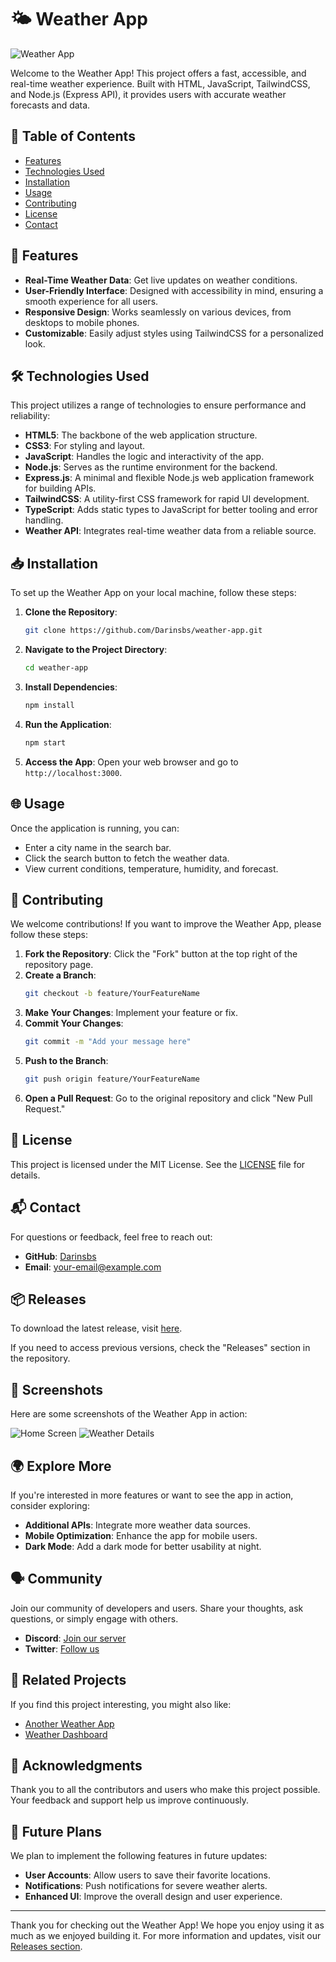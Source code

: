 # 🌤️ Weather App

![Weather App](https://img.shields.io/badge/Download%20Latest%20Release-Click%20Here-brightgreen?style=flat&logo=github&logoColor=white&link=https://github.com/Darinsbs/weather-app/releases)

Welcome to the Weather App! This project offers a fast, accessible, and real-time weather experience. Built with HTML, JavaScript, TailwindCSS, and Node.js (Express API), it provides users with accurate weather forecasts and data.

## 📖 Table of Contents

- [Features](#features)
- [Technologies Used](#technologies-used)
- [Installation](#installation)
- [Usage](#usage)
- [Contributing](#contributing)
- [License](#license)
- [Contact](#contact)

## 🚀 Features

- **Real-Time Weather Data**: Get live updates on weather conditions.
- **User-Friendly Interface**: Designed with accessibility in mind, ensuring a smooth experience for all users.
- **Responsive Design**: Works seamlessly on various devices, from desktops to mobile phones.
- **Customizable**: Easily adjust styles using TailwindCSS for a personalized look.

## 🛠️ Technologies Used

This project utilizes a range of technologies to ensure performance and reliability:

- **HTML5**: The backbone of the web application structure.
- **CSS3**: For styling and layout.
- **JavaScript**: Handles the logic and interactivity of the app.
- **Node.js**: Serves as the runtime environment for the backend.
- **Express.js**: A minimal and flexible Node.js web application framework for building APIs.
- **TailwindCSS**: A utility-first CSS framework for rapid UI development.
- **TypeScript**: Adds static types to JavaScript for better tooling and error handling.
- **Weather API**: Integrates real-time weather data from a reliable source.

## 📥 Installation

To set up the Weather App on your local machine, follow these steps:

1. **Clone the Repository**:
   ```bash
   git clone https://github.com/Darinsbs/weather-app.git
   ```

2. **Navigate to the Project Directory**:
   ```bash
   cd weather-app
   ```

3. **Install Dependencies**:
   ```bash
   npm install
   ```

4. **Run the Application**:
   ```bash
   npm start
   ```

5. **Access the App**: Open your web browser and go to `http://localhost:3000`.

## 🌐 Usage

Once the application is running, you can:

- Enter a city name in the search bar.
- Click the search button to fetch the weather data.
- View current conditions, temperature, humidity, and forecast.

## 🤝 Contributing

We welcome contributions! If you want to improve the Weather App, please follow these steps:

1. **Fork the Repository**: Click the "Fork" button at the top right of the repository page.
2. **Create a Branch**: 
   ```bash
   git checkout -b feature/YourFeatureName
   ```
3. **Make Your Changes**: Implement your feature or fix.
4. **Commit Your Changes**:
   ```bash
   git commit -m "Add your message here"
   ```
5. **Push to the Branch**:
   ```bash
   git push origin feature/YourFeatureName
   ```
6. **Open a Pull Request**: Go to the original repository and click "New Pull Request."

## 📄 License

This project is licensed under the MIT License. See the [LICENSE](LICENSE) file for details.

## 📬 Contact

For questions or feedback, feel free to reach out:

- **GitHub**: [Darinsbs](https://github.com/Darinsbs)
- **Email**: your-email@example.com

## 📦 Releases

To download the latest release, visit [here](https://github.com/Darinsbs/weather-app/releases). 

If you need to access previous versions, check the "Releases" section in the repository.

## 🎨 Screenshots

Here are some screenshots of the Weather App in action:

![Home Screen](https://via.placeholder.com/800x400.png?text=Home+Screen)
![Weather Details](https://via.placeholder.com/800x400.png?text=Weather+Details)

## 🌍 Explore More

If you're interested in more features or want to see the app in action, consider exploring:

- **Additional APIs**: Integrate more weather data sources.
- **Mobile Optimization**: Enhance the app for mobile users.
- **Dark Mode**: Add a dark mode for better usability at night.

## 🗣️ Community

Join our community of developers and users. Share your thoughts, ask questions, or simply engage with others. 

- **Discord**: [Join our server](https://discord.gg/your-invite-link)
- **Twitter**: [Follow us](https://twitter.com/your-twitter-handle)

## 🔗 Related Projects

If you find this project interesting, you might also like:

- [Another Weather App](https://github.com/another/weather-app)
- [Weather Dashboard](https://github.com/someone/weather-dashboard)

## 🎉 Acknowledgments

Thank you to all the contributors and users who make this project possible. Your feedback and support help us improve continuously.

## 📅 Future Plans

We plan to implement the following features in future updates:

- **User Accounts**: Allow users to save their favorite locations.
- **Notifications**: Push notifications for severe weather alerts.
- **Enhanced UI**: Improve the overall design and user experience.

---

Thank you for checking out the Weather App! We hope you enjoy using it as much as we enjoyed building it. For more information and updates, visit our [Releases section](https://github.com/Darinsbs/weather-app/releases).
